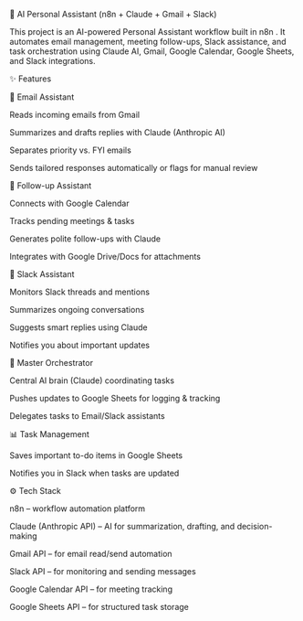 🤖 AI Personal Assistant (n8n + Claude + Gmail + Slack)

This project is an AI-powered Personal Assistant workflow built in n8n
.
It automates email management, meeting follow-ups, Slack assistance, and task orchestration using Claude AI, Gmail, Google Calendar, Google Sheets, and Slack integrations.

✨ Features

📧 Email Assistant

Reads incoming emails from Gmail

Summarizes and drafts replies with Claude (Anthropic AI)

Separates priority vs. FYI emails

Sends tailored responses automatically or flags for manual review

📅 Follow-up Assistant

Connects with Google Calendar

Tracks pending meetings & tasks

Generates polite follow-ups with Claude

Integrates with Google Drive/Docs for attachments

💬 Slack Assistant

Monitors Slack threads and mentions

Summarizes ongoing conversations

Suggests smart replies using Claude

Notifies you about important updates

🧠 Master Orchestrator

Central AI brain (Claude) coordinating tasks

Pushes updates to Google Sheets for logging & tracking

Delegates tasks to Email/Slack assistants

📊 Task Management

Saves important to-do items in Google Sheets

Notifies you in Slack when tasks are updated

⚙️ Tech Stack

n8n
 – workflow automation platform

Claude (Anthropic API)
 – AI for summarization, drafting, and decision-making

Gmail API
 – for email read/send automation

Slack API
 – for monitoring and sending messages

Google Calendar API
 – for meeting tracking
 

Google Sheets API
 – for structured task storage
